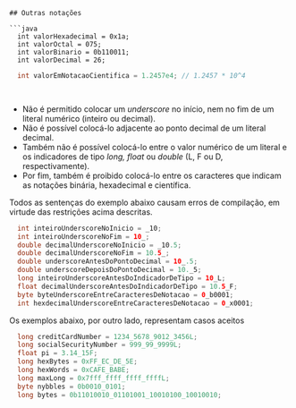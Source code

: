 

```



## Outras notações

```java
  int valorHexadecimal = 0x1a;
  int valorOctal = 075;
  int valorBinario = 0b110011;
  int valorDecimal = 26;
```  
  
```java
  int valorEmNotacaoCientifica = 1.2457e4; // 1.2457 * 10^4
```

```java
  
```

* Não é permitido colocar um _underscore_ no início, nem no fim de um literal numérico (inteiro ou decimal).
* Não é possível colocá-lo adjacente ao ponto decimal de um literal decimal.
* Também não é possível colocá-lo entre o valor numérico de um literal e os indicadores de tipo *long, float* ou *double* (L, F ou D, respectivamente).
* Por fim, também é proibido colocá-lo entre os caracteres que indicam as notações binária, hexadecimal e científica.

Todos as sentenças do exemplo abaixo causam erros de compilação, em virtude das restrições acima descritas.

```java
  int inteiroUnderscoreNoInicio = _10;
  int inteiroUnderscoreNoFim = 10_;
  double decimalUnderscoreNoInicio = _10.5;
  double decimalUnderscoreNoFim = 10.5_;
  double underscoreAntesDoPontoDecimal = 10_.5;
  double underscoreDepoisDoPontoDecimal = 10._5;
  long inteiroUnderscoreAntesDoIndicadorDeTipo = 10_L;
  float decimalUnderscoreAntesDoIndicadorDeTipo = 10.5_F;
  byte byteUnderscoreEntreCaracteresDeNotacao = 0_b0001;
  int hexdecimalUnderscoreEntreCaracteresDeNotacao = 0_x0001;
```

Os exemplos abaixo, por outro lado, representam casos aceitos

```java
  long creditCardNumber = 1234_5678_9012_3456L; 
  long socialSecurityNumber = 999_99_9999L; 
  float pi = 3.14_15F; 
  long hexBytes = 0xFF_EC_DE_5E; 
  long hexWords = 0xCAFE_BABE; 
  long maxLong = 0x7fff_ffff_ffff_ffffL; 
  byte nybbles = 0b0010_0101; 
  long bytes = 0b11010010_01101001_10010100_10010010;
```

